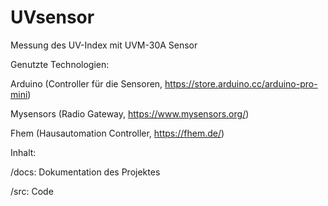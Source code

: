 # UVsensor
Messung des UV-Index mit UVM-30A Sensor


Genutzte Technologien:

Arduino (Controller für die Sensoren, https://store.arduino.cc/arduino-pro-mini)

Mysensors (Radio Gateway, https://www.mysensors.org/)

Fhem (Hausautomation Controller, https://fhem.de/)


Inhalt:

/docs: Dokumentation des Projektes

/src: Code
